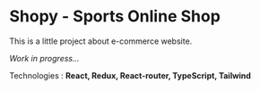 # Shopy - Sports Online Shop

This is a little project about e-commerce website.

*Work in progress...*

Technologies : **React, Redux, React-router, TypeScript, Tailwind**